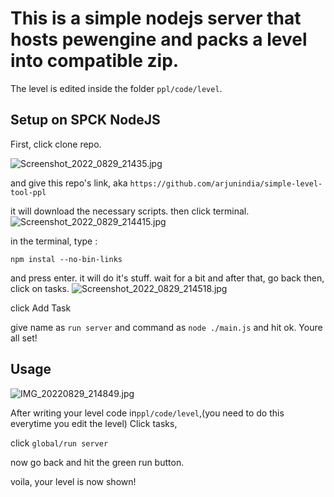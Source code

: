 # This is a simple nodejs server that hosts pewengine and packs a level into compatible zip.

The level is edited inside the folder ` ppl/code/level `.

## Setup on SPCK NodeJS

First, click clone repo.

![Screenshot_2022_0829_21435.jpg](https://user-images.githubusercontent.com/37960163/187247053-28f3592d-5035-4b25-bc6a-63ce2e6eff26.jpg)

and give this repo's link, aka `https://github.com/arjunindia/simple-level-tool-ppl` 

it will download the necessary scripts.
then click terminal.
![Screenshot_2022_0829_214415.jpg](https://user-images.githubusercontent.com/37960163/187247138-091eca86-1301-47f8-83f0-079130346b3f.jpg)

in the terminal, type :

```
npm instal --no-bin-links
```

and press enter. it will do it's stuff.
wait for a bit and after that, go back
then, click on tasks.
![Screenshot_2022_0829_214518.jpg](https://user-images.githubusercontent.com/37960163/187247223-ffe37cda-1831-4852-ad51-1485f83983dc.jpg)

click Add Task


give name as `run server` and command as `node ./main.js` 
and hit ok.
Youre all set!


## Usage

![IMG_20220829_214849.jpg](https://user-images.githubusercontent.com/37960163/187247461-8b5fcfd7-12c3-46c2-96b2-a6640b36e321.jpg)

After writing your level code in`ppl/code/level`,(you need to do this everytime you edit the level)
Click tasks,

click `global/run server`

now go back and hit the green run button.

voila, your level is now shown!
